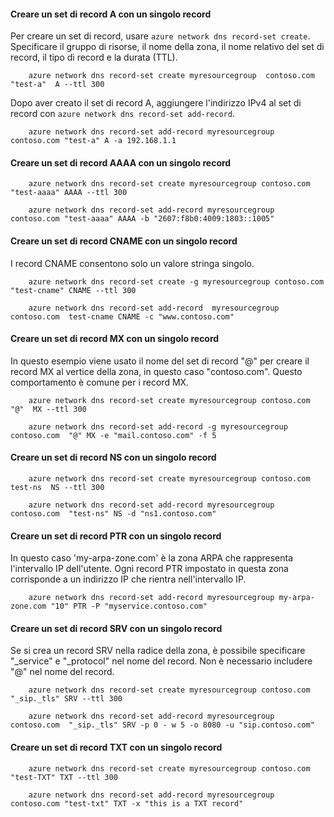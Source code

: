 #### <a name="create-an-a-record-set-with-single-record"></a>Creare un set di record A con un singolo record

Per creare un set di record, usare `azure network dns record-set create`. Specificare il gruppo di risorse, il nome della zona, il nome relativo del set di record, il tipo di record e la durata (TTL).

```azurecli
    azure network dns record-set create myresourcegroup  contoso.com "test-a"  A --ttl 300
```

Dopo aver creato il set di record A, aggiungere l'indirizzo IPv4 al set di record con `azure network dns record-set add-record`.

```azurecli
    azure network dns record-set add-record myresourcegroup contoso.com "test-a" A -a 192.168.1.1
```

#### <a name="create-an-aaaa-record-set-with-a-single-record"></a>Creare un set di record AAAA con un singolo record

```azurecli
    azure network dns record-set create myresourcegroup contoso.com "test-aaaa" AAAA --ttl 300

    azure network dns record-set add-record myresourcegroup contoso.com "test-aaaa" AAAA -b "2607:f8b0:4009:1803::1005"
```

#### <a name="create-a-cname-record-set-with-a-single-record"></a>Creare un set di record CNAME con un singolo record

I record CNAME consentono solo un valore stringa singolo.

```azurecli
    azure network dns record-set create -g myresourcegroup contoso.com  "test-cname" CNAME --ttl 300

    azure network dns record-set add-record  myresourcegroup contoso.com  test-cname CNAME -c "www.contoso.com"
```

#### <a name="create-an-mx-record-set-with-a-single-record"></a>Creare un set di record MX con un singolo record

In questo esempio viene usato il nome del set di record "@" per creare il record MX al vertice della zona, in questo caso "contoso.com". Questo comportamento è comune per i record MX.

```azurecli
    azure network dns record-set create myresourcegroup contoso.com  "@"  MX --ttl 300

    azure network dns record-set add-record -g myresourcegroup contoso.com  "@" MX -e "mail.contoso.com" -f 5
```

#### <a name="create-an-ns-record-set-with-a-single-record"></a>Creare un set di record NS con un singolo record

```azurecli
    azure network dns record-set create myresourcegroup contoso.com test-ns  NS --ttl 300

    azure network dns record-set add-record myresourcegroup  contoso.com  "test-ns" NS -d "ns1.contoso.com"
```

#### <a name="create-a-ptr-record-set-with-a-single-record"></a>Creare un set di record PTR con un singolo record

In questo caso 'my-arpa-zone.com' è la zona ARPA che rappresenta l'intervallo IP dell'utente.  Ogni record PTR impostato in questa zona corrisponde a un indirizzo IP che rientra nell'intervallo IP.

```azurecli
    azure network dns record-set add-record myresourcegroup my-arpa-zone.com "10" PTR -P "myservice.contoso.com"
```

#### <a name="create-an-srv-record-set-with-a-single-record"></a>Creare un set di record SRV con un singolo record

Se si crea un record SRV nella radice della zona, è possibile specificare "_service" e "_protocol" nel nome del record. Non è necessario includere "@" nel nome del record.

```azurecli
    azure network dns record-set create myresourcegroup contoso.com "_sip._tls" SRV --ttl 300

    azure network dns record-set add-record myresourcegroup contoso.com  "_sip._tls" SRV -p 0 - w 5 -o 8080 -u "sip.contoso.com"
```

#### <a name="create-a-txt-record-set-with-single-record"></a>Creare un set di record TXT con un singolo record

```azurecli
    azure network dns record-set create myresourcegroup contoso.com "test-TXT" TXT --ttl 300

    azure network dns record-set add-record myresourcegroup contoso.com "test-txt" TXT -x "this is a TXT record"
```


<!--HONumber=Nov16_HO2-->


